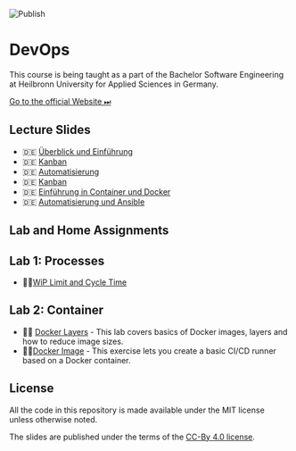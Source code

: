 ![Publish](https://github.com/aheil/hhn-devops/workflows/Publish/badge.svg?branch=main)

# DevOps

This course is being taught as a part of the Bachelor Software Engineering at Heilbronn University for Applied Sciences in Germany.

[Go to the official Website ⏭](https://www.hs-heilbronn.de/devops)

## Lecture Slides 

* 🇩🇪 [Überblick und Einführung](slides/devops.01.de.pdf) 
* 🇩🇪 [Kanban](slides/devops.02.de.pdf) 
* 🇩🇪 [Automatisierung](slides/devops.03.de.pdf) 
* 🇩🇪 [Kanban](slides/devops.04.de.pdf) 
* 🇩🇪 [Einführung in Container und Docker](slides/devops.05.de.pdf) 
* 🇩🇪 [Automatisierung und Ansible](slides/devops.06.de.pdf) 


## Lab and Home Assignments 

## Lab 1: Processes

* 🏋️‍♀️[WiP Limit and Cycle Time](labs/01_processes/wiplimit.md)

## Lab 2: Container

* 👨‍🔬 [Docker Layers](labs/02_container/layer.md) - This lab covers basics of Docker images, layers and how to reduce image sizes. 
* 🏋️‍♀️[Docker Image](labs/02_container/docker.md) - This exercise lets you create a basic CI/CD runner based on a Docker container.  

## License

All the code in this repository is made available under the MIT license unless otherwise noted.

The slides are published under the terms of the [CC-By 4.0 license](https://creativecommons.org/licenses/by/4.0/).

